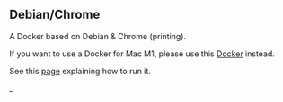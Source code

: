 ## Debian/Chrome

A Docker based on Debian & Chrome (printing).

If you want to use a Docker for Mac M1, please use this [Docker](../alpine-chromium/README.md) instead.

See this [page](../RUN_ADVANCED.md) explaining how to run it.

_